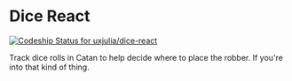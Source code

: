 # Dice React 
[ ![Codeship Status for uxjulia/dice-react](https://app.codeship.com/projects/0676d440-33d6-0136-1ea5-723dda3cee95/status?branch=master)](https://app.codeship.com/projects/288985)

Track dice rolls in Catan to help decide where to place the robber. If you're into that kind of thing.
